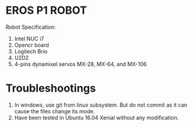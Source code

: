 EROS P1 ROBOT
========================================

Robot Specification:
1. Intel NUC i7
2. Opencr board
3. Logitech Brio
4. U2D2
5. 4-pins dynamixel servos MX-28, MX-64, and MX-106 

Troubleshootings
================

1. In windows, use git from linux subsystem. But do not commit as it can cause the files change its mode.
2. Have been tested in Ubuntu 16.04 Xenial without any modification.
